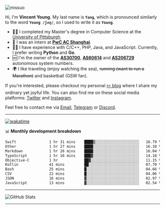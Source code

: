 <p align="left"> <img src="https://komarev.com/ghpvc/?username=missuo&label=Profile%20views&color=0e75b6&style=flat" alt="missuo" /> </p>

Hi, I'm **Vincent Young**. My last name is **`Yang`**, which is pronounced similarly to the word **`Young /jʌŋ/`**, so I used to write it as **`Young`**.

- 👨‍🎓 I completed my Master's degree in Computer Science at the [University of Pittsburgh](https://www.pitt.edu).
- 💼 I was an intern at **[PwC AC Shanghai](https://www.linkedin.com/company/pwc-ac-shanghai/)**.
- 👨‍💻 I have experience with C/C++, PHP, Java, and JavaScript. Currently, I prefer writing **Python** and **Go**.
- 🆕 I'm the owner of the **[AS30700](https://bgp.tools/as/30700)**, **[AS60614](https://bgp.tools/as/60614)** and **[AS206729](https://bgp.tools/as/206729)** autonomous system numbers.
- 🌍 I like traveling (enjoy watching the sea), ~~running (want to run a Marathon)~~ and basketball (GSW fan).

If you're interested, please checkout my personal [✏️ blog](https://missuo.me/) where I share my ordinary yet joyful life. You can also find me on these social media platforms: [Twitter](https://twitter.com/m1ssuo) and [Instagram](https://www.instagram.com/missuo.me).

Feel free to contact me via <a href="mailto:me@owo.nz">Email</a>, [Telegram](https://t.me/missuo) or [Discord](https://discordapp.com/users/missuo#7448).

-------

[![wakatime](https://wakatime.com/badge/user/c13cd961-40ca-417a-afb6-1f9ea8ac295c.svg)](https://wakatime.com/@missuo)

📊 **Monthly development breakdown**
<!--START_SECTION:waka-->

```txt
Swift               1 hr 31 mins    ████▒░░░░░░░░░░░░░░░░░░░░   16.79 %
Other               1 hr 27 mins    ████░░░░░░░░░░░░░░░░░░░░░   16.10 %
Markdown            1 hr 26 mins    ████░░░░░░░░░░░░░░░░░░░░░   16.04 %
TypeScript          1 hr 16 mins    ███▓░░░░░░░░░░░░░░░░░░░░░   14.10 %
Objective-C         1 hr            ██▓░░░░░░░░░░░░░░░░░░░░░░   11.15 %
Kotlin              41 mins         ██░░░░░░░░░░░░░░░░░░░░░░░   07.70 %
Bash                25 mins         █░░░░░░░░░░░░░░░░░░░░░░░░   04.66 %
CSV                 22 mins         █░░░░░░░░░░░░░░░░░░░░░░░░   04.06 %
JSON                16 mins         ▓░░░░░░░░░░░░░░░░░░░░░░░░   02.97 %
JavaScript          13 mins         ▓░░░░░░░░░░░░░░░░░░░░░░░░   02.54 %
```

<!--END_SECTION:waka-->

-------

![GitHub Stats](https://github-readme-stats-opal-alpha-76.vercel.app/api?username=missuo&show_icons=true&theme=transparent)

-------

